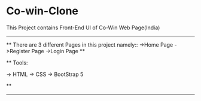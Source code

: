 # Co-win-Clone
 This Project contains Front-End UI of Co-Win Web Page(India)
 
 ***************************************************************
 **
 There are 3 different Pages in this project namely:: 
     ->Home Page 
     ->Register Page 
     ->Login Page
 **
 
 **
 Tools:
 
   -> HTML
   -> CSS
   -> BootStrap 5
 
 **
 *****************************************************************
 
